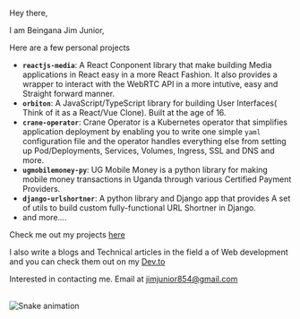 Hey there,

I am Beingana Jim Junior,

Here are a few personal projects

- **`reactjs-media`**: A React Conponent library that make building Media applications in React easy in a more React Fashion. It also provides a wrapper to interact with the WebRTC API in a more intutive, easy and Straight forward manner.
- **`orbiton`**: A JavaScript/TypeScript library for building User Interfaces( Think of it as a React/Vue Clone). Built at the age of 16.
- **`crane-operator`**: Crane Operator is a Kubernetes operator that simplifies application deployment by enabling you to write one simple `yaml` configuration file and the operator handles everything else from setting up Pod/Deployments, Services, Volumes, Ingress, SSL and DNS and more.
- **`ugmobilemoney-py`**: UG Mobile Money is a python library for making mobile money transactions in Uganda through various Certified Payment Providers.
- **`django-urlshortner`**: A python library and Django app that provides A set of utils to build custom fully-functional URL Shortner in Django.
- and more....

Check me out my projects [here](https://open.cranom.tech)


I also write a blogs and Technical articles in the field a of Web development and you can check them out on my [Dev.to](https://dev.to/jimjunior)

Interested in contacting me. Email at jimjunior854@gmail.com




<br clear="both">
<img src="https://raw.githubusercontent.com/jim-junior/portfolio/output/snake.svg" alt="Snake animation" />
